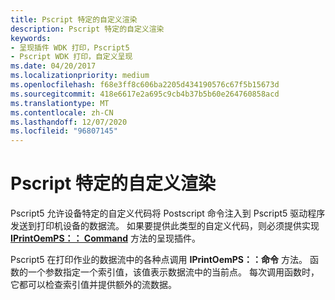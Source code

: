 ```yaml
---
title: Pscript 特定的自定义渲染
description: Pscript 特定的自定义渲染
keywords:
- 呈现插件 WDK 打印，Pscript5
- Pscript WDK 打印，自定义呈现
ms.date: 04/20/2017
ms.localizationpriority: medium
ms.openlocfilehash: f68e3ff8c606ba2205d434190576c67f5b15673d
ms.sourcegitcommit: 418e6617e2a695c9cb4b37b5b60e264760858acd
ms.translationtype: MT
ms.contentlocale: zh-CN
ms.lasthandoff: 12/07/2020
ms.locfileid: "96807145"
---
```

# <a name="pscript-specific-customized-rendering"></a>Pscript 特定的自定义渲染





Pscript5 允许设备特定的自定义代码将 Postscript 命令注入到 Pscript5 驱动程序发送到打印机设备的数据流。 如果要提供此类型的自定义代码，则必须提供实现 [**IPrintOemPS：： Command**](/windows-hardware/drivers/ddi/prcomoem/nf-prcomoem-iprintoemps-command) 方法的呈现插件。

Pscript5 在打印作业的数据流中的各种点调用 **IPrintOemPS：：命令** 方法。 函数的一个参数指定一个索引值，该值表示数据流中的当前点。 每次调用函数时，它都可以检查索引值并提供额外的流数据。

 

